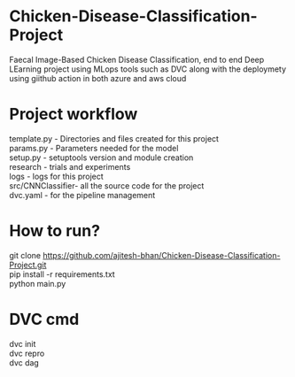 # Chicken-Disease-Classification-Project

Faecal Image-Based Chicken Disease Classification,  end to end Deep LEarning project using MLops tools such as DVC along with the deploymety using giithub action in both azure and aws cloud


 # Project workflow

template.py - Directories and files created for this project <br />
params.py - Parameters needed for the model <br />
setup.py - setuptools version and module creation <br />
research - trials and experiments <br />
logs - logs for this project <br />
src/CNNClassifier- all the source code for the project  <br />
dvc.yaml -  for the pipeline management <br />


# How to run?

git clone https://github.com/ajitesh-bhan/Chicken-Disease-Classification-Project.git <br />
pip install -r requirements.txt <br />
python main.py <br />

# DVC cmd
dvc init  <br />
dvc repro  <br />
dvc dag   <br />


